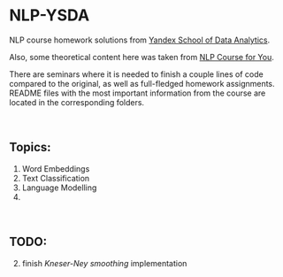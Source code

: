 # NLP-YSDA
NLP course homework solutions from [Yandex School of Data Analytics](https://github.com/yandexdataschool/nlp_course).

Also, some theoretical content here was taken from [NLP Course for You](https://lena-voita.github.io/nlp_course.html).

There are seminars where it is needed to finish a couple lines of code compared to the original, as well as full-fledged homework assignments. README files with the most important information from the course are located in the corresponding folders. 

<br>

## **Topics:**
  1. Word Embeddings
  2. Text Classification
  3. Language Modelling
  4. 

<br>

## TODO:
2. finish *Kneser-Ney smoothing* implementation
